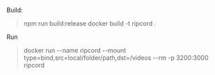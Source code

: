 Build:
> npm run build:release
> docker build -t ripcord .

Run
> docker run --name ripcord --mount type=bind,src=local/folder/path,dst=/videos --rm -p 3200:3000 ripcord